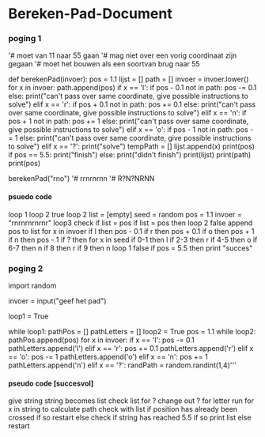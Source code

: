 # Bereken-Pad-Document
### poging 1

'# moet van 11 naar 55 gaan
'# mag niet over een vorig coordinaat zijn gegaan
'# moet het bouwen als een soortvan brug naar 55

def berekenPad(invoer):
    pos = 1.1
    lijst = []
    path = []
    invoer = invoer.lower()
    for x in invoer:
        path.append(pos)
        if x == 'l':
            if pos - 0.1 not in path:
                pos -= 0.1
            else:
                print("can't pass over same coordinate, give possible instructions to solve")
        elif x == 'r':
            if pos + 0.1 not in path:
                pos += 0.1
            else:
                print("can't pass over same coordinate, give possible instructions to solve")
        elif x == 'n':
            if pos + 1 not in path:
                pos += 1
            else:
                print("can't pass over same coordinate, give possible instructions to solve")
        elif x == 'o':
            if pos - 1 not in path:
                pos -= 1
            else:
                print("can't pass over same coordinate, give possible instructions to solve")
        elif x == '?':
           print("solve")
           tempPath = []
        lijst.append(x)
        print(pos)
    if pos == 5.5:
        print("finish")
    else:
        print("didn't finish")
    print(lijst)
    print(path)
    print(pos)


berekenPad("rno")
'# rrnrnrnn
'# R?N?NRNN


#### psuedo code
loop 1
loop 2 true
loop 2
list = [empty]
seed = random
pos = 1.1
invoer = "rnrnrnrnrnr"
loop3
check if list = pos
    if list = pos then loop 2 false
append pos to list
for x in invoer
    if l then pos - 0.1
    if r then pos + 0.1
    if o then pos + 1
    if n then pos - 1
    if ? then
        for x in seed
        if 0-1 then l
        if 2-3 then r
        if 4-5 then o
        if 6-7 then n
        if 8 then r
        if 9 then n
loop 1 false
if pos = 5.5 then print "succes"

### poging 2
import random

invoer = input("geef het pad")

loop1 = True

while loop1:
    pathPos = []
    pathLetters = []
    loop2 = True
    pos = 1.1
    while loop2:
        pathPos.append(pos)
        for x in invoer:
            if x == 'l':
                pos -= 0.1
                pathLetters.append('l')
            elif x == 'r':
                pos += 0.1
                pathLetters.append('r')
            elif x == 'o':
                pos -= 1
                pathLetters.append('o')
            elif x == 'n':
                pos += 1
                pathLetters.append('n')
            elif x == '?':
                randPath = random.randint(1,4)'''

#### pseudo code [succesvol]
give string
string becomes list
check list for ?
change out ? for letter
run for x in string to calculate path
check with list if position has already been crossed if so restart
else
check if string has reached 5.5 if so print list
else restart
